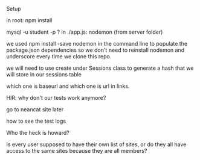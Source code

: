 Setup

in root: npm install 

mysql -u student -p   ?
in ./app.js: nodemon (from server folder)

we used npm install -save nodemon in the command line to populate the package.json dependencies so we don't need to reinstall nodemon and underscore every time we clone this repo. 


we will need to use create under Sessions class to generate a hash that we will store in our sessions table 

which one is baseurl and which one is url in links. 

HIR: why don't our tests work anymore? 

go to neancat site later

how to see the test logs

Who the heck is howard?

Is every user supposed to have their own list of sites, or do they all have access to the same sites because they are all members? 

